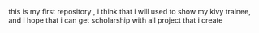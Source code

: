 this is my first repository , i think that i will used to show my kivy trainee, and i hope that i can get scholarship with all project that i create
